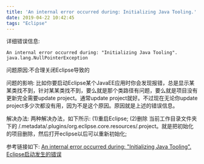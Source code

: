```yaml
---
title: 'An internal error occurred during: Initializing Java Tooling.'
date: 2019-04-22 10:42:45
tags: "Eclipse"
---
```

详细错误信息:
```
An internal error occurred during: "Initializing Java Tooling".
java.lang.NullPointerException

```

问题原因:不合理关闭Eclipse导致的
<!--more-->
问题的影响:
比如你要启动Eclipse某个JavaEE应用时你会发现报错，总是显示某某类找不到，针对某某类找不到，要么就是那个类路径有问题，要么就是项目没有更新完全需要update project。通常update project就好。不过现在无论你update project多少次都没有用，因为不是这个原因。原因就是上述的错误信息。

解决办法:
两种解决办法，如下所示:
(1)重启Eclipse;
(2)删除 当前工作目录文件夹下的 /.metadata/.plugins/org.eclipse.core.resources/.project。就是把初始化的项目删除，然后打开eclipse以后可以重新初始化;

参考链接如下:
[An internal error occurred during: "Initializing Java Tooling". Eclipse启动发生的错误](https://blog.csdn.net/u013100581/article/details/52942641)